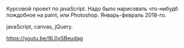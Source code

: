 Курсовой проект по javaScript. Надо было нарисовать что-нибудб пождобное на paint, или Photoshop.
Январь-февраль 2018-го.

javaScript, canvas, jQuery. 


https://youtu.be/9L0xSBeudag
